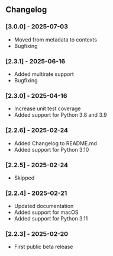 ## Changelog

### [3.0.0] - 2025-07-03
- Moved from metadata to contexts
- Bugfixing

### [2.3.1] - 2025-06-16
- Added multirate support
- Bugfixing

### [2.3.0] - 2025-04-16
- Increase unit test coverage
- Added support for Python 3.8 and 3.9

### [2.2.6] - 2025-02-24
- Added Changelog to README.md
- Added support for Python 3.10

### [2.2.5] - 2025-02-24
- Skipped

### [2.2.4] - 2025-02-21
- Updated documentation
- Added support for macOS
- Added support for Python 3.11

### [2.2.3] - 2025-02-20
- First public beta release
